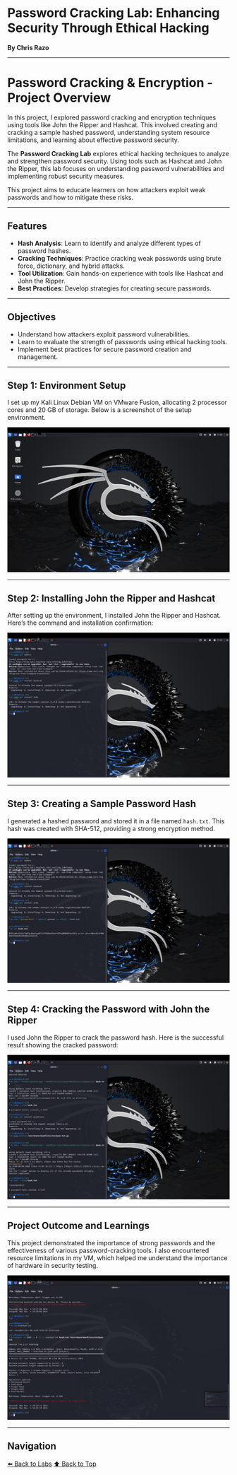 # Password Cracking Lab: Enhancing Security Through Ethical Hacking

**By Chris Razo**

---

# Password Cracking & Encryption - Project Overview

In this project, I explored password cracking and encryption techniques using tools like John the Ripper and Hashcat. This involved creating and cracking a sample hashed password, understanding system resource limitations, and learning about effective password security.

The **Password Cracking Lab** explores ethical hacking techniques to analyze and strengthen password security. Using tools such as Hashcat and John the Ripper, this lab focuses on understanding password vulnerabilities and implementing robust security measures.

This project aims to educate learners on how attackers exploit weak passwords and how to mitigate these risks.

---

## Features

- **Hash Analysis**: Learn to identify and analyze different types of password hashes.
- **Cracking Techniques**: Practice cracking weak passwords using brute force, dictionary, and hybrid attacks.
- **Tool Utilization**: Gain hands-on experience with tools like Hashcat and John the Ripper.
- **Best Practices**: Develop strategies for creating secure passwords.

---

## Objectives

- Understand how attackers exploit password vulnerabilities.
- Learn to evaluate the strength of passwords using ethical hacking tools.
- Implement best practices for secure password creation and management.

---

## Step 1: Environment Setup

I set up my Kali Linux Debian VM on VMware Fusion, allocating 2 processor cores and 20 GB of storage. Below is a screenshot of the setup environment.

![Enviroment Setup](../assets/images/Eviroment-Setup.png)


---

## Step 2: Installing John the Ripper and Hashcat

After setting up the environment, I installed John the Ripper and Hashcat. Here’s the command and installation confirmation:

![Installation of Tools](../assets/images/Install-John-and-Hashcat.png)

---

## Step 3: Creating a Sample Password Hash

I generated a hashed password and stored it in a file named `hash.txt`. This hash was created with SHA-512, providing a strong encryption method.

![Password Hash Creation](../assets/images/Create-Sample-Password-Hash.png)

---

## Step 4: Cracking the Password with John the Ripper

I used John the Ripper to crack the password hash. Here is the successful result showing the cracked password:

![John the Ripper Cracking Result](../assets/images/John-3.png)

---

## Project Outcome and Learnings

This project demonstrated the importance of strong passwords and the effectiveness of various password-cracking tools. I also encountered resource limitations in my VM, which helped me understand the importance of hardware in security testing.


![Hashcat Limitations on Kali Linux VM via VMWare Fusion for MacOS](../assets/images/Hashcat-2.png)

---

## Navigation
[⬅️ Back to Labs](https://c-razo.github.io/portfolio-v2)
[⬆️ Back to Top](#password-cracking-lab-enhancing-security-through-ethical-hacking)

